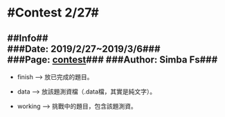 #Contest 2/27#  
==============
##Info##  
###Date:   2019/2/27~2019/3/6###   
###Page:   [contest](http://cgoj.cksh.tp.edu.tw/contest/2)###
###Author: Simba Fs###
---
* finish -->  放已完成的題目。  

* data  -->  放該題測資檔（.data檔，其實是純文字）。  

* working  -->  挑戰中的題目，包含該題測資。  

